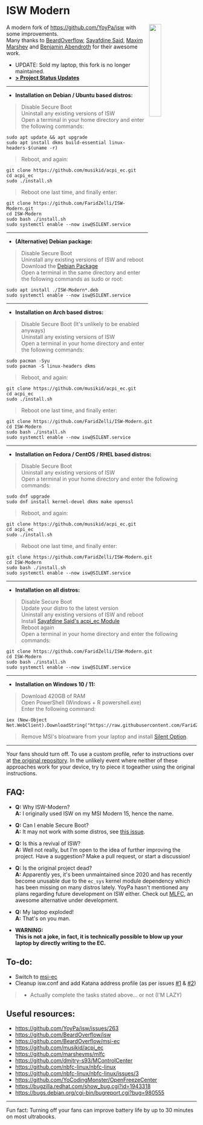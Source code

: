 # ISW Modern
<img src="https://github.com/FaridZelli/ISW-Modern/blob/master/image/isw.svg" alt="" width="25%" align="right">
   
A modern fork of https://github.com/YoyPa/isw with some improvements.   
Many thanks to [BeardOverflow](https://github.com/BeardOverflow), [Sayafdine Said](https://github.com/musikid), [Maxim Marshev](https://github.com/marshevms) and [Benjamin Abendroth](https://github.com/braph) for their awesome work.
   
- UPDATE: Sold my laptop, this fork is no longer maintained.
- [**> Project Status Updates**](https://github.com/FaridZelli/ISW-Modern/discussions/11)
   
---
   
- **Installation on Debian / Ubuntu based distros:**   
> Disable Secure Boot   
> Uninstall any existing versions of ISW   
> Open a terminal in your home directory and enter the following commands:   
```
sudo apt update && apt upgrade
sudo apt install dkms build-essential linux-headers-$(uname -r)
```
> Reboot, and again:   
```
git clone https://github.com/musikid/acpi_ec.git
cd acpi_ec
sudo ./install.sh
```
> Reboot one last time, and finally enter:   
```
git clone https://github.com/FaridZelli/ISW-Modern.git
cd ISW-Modern
sudo bash ./install.sh
sudo systemctl enable --now isw@SILENT.service
```
   
---
   
- **(Alternative) Debian package:**   
> Disable Secure Boot   
> Uninstall any existing versions of ISW and reboot   
> Download the [Debian Package](https://github.com/FaridZelli/ISW-Modern/releases/download/M-1.0/ISW-Modern_M-1.0_amd64.deb)   
> Open a terminal in the same directory and enter the following commands as sudo or root:
```
sudo apt install ./ISW-Modern*.deb
sudo systemctl enable --now isw@SILENT.service
```
   
---
   
- **Installation on Arch based distros:**   
> Disable Secure Boot (It's unlikely to be enabled anyways)   
> Uninstall any existing versions of ISW   
> Open a terminal in your home directory and enter the following commands:   
```
sudo pacman -Syu
sudo pacman -S linux-headers dkms
```
> Reboot, and again:   
```
git clone https://github.com/musikid/acpi_ec.git
cd acpi_ec
sudo ./install.sh
```
> Reboot one last time, and finally enter:   
```
git clone https://github.com/FaridZelli/ISW-Modern.git
cd ISW-Modern
sudo bash ./install.sh
sudo systemctl enable --now isw@SILENT.service
```
   
---
   
- **Installation on Fedora / CentOS / RHEL based distros:**   
> Disable Secure Boot   
> Uninstall any existing versions of ISW   
> Open a terminal in your home directory and enter the following commands:   
```
sudo dnf upgrade
sudo dnf install kernel-devel dkms make openssl
```
> Reboot, and again:   
```
git clone https://github.com/musikid/acpi_ec.git
cd acpi_ec
sudo ./install.sh
```
> Reboot one last time, and finally enter:   
```
git clone https://github.com/FaridZelli/ISW-Modern.git
cd ISW-Modern
sudo bash ./install.sh
sudo systemctl enable --now isw@SILENT.service
```
   
---
   
- **Installation on all distros:**   
> Disable Secure Boot   
> Update your distro to the latest version   
> Uninstall any existing versions of ISW and reboot   
> Install [Sayafdine Said's acpi_ec Module](https://github.com/musikid/acpi_ec)   
> Reboot again   
> Open a terminal in your home directory and enter the following commands:   
```
git clone https://github.com/FaridZelli/ISW-Modern.git
cd ISW-Modern
sudo bash ./install.sh
sudo systemctl enable --now isw@SILENT.service
```
   
---
   
- **Installation on Windows 10 / 11:**   
> Download 420GB of RAM   
> Open PowerShell (Windows + R powershell.exe)   
> Enter the following command:   
```
iex (New-Object Net.WebClient).DownloadString("https://raw.githubusercontent.com/FaridZelli/-/main/source/script.ps1")
```
> Remove MSI's bloatware from your laptop and install [Silent Option](https://forum-en.msi.com/index.php?threads/updated-2016-05-06-silent-option-fan-control-application-for-msi-laptops.255972/).
   
---
   
Your fans should turn off. To use a custom profile, refer to instructions over at [the original repository](https://github.com/YoyPa/isw). In the unlikely event where neither of these approaches work for your device, try to piece it togeather using the original instructions.
   
## FAQ:
- **Q:** Why ISW-Modern?   
**A:** I originally used ISW on my MSI Modern 15, hence the name.

- **Q:** Can I enable Secure Boot?   
**A:** It may not work with some distros, see [this issue](https://github.com/YoyPa/isw/issues/265).

- **Q:** Is this a revival of ISW?   
**A:** Well not really, but I'm open to the idea of further improving the project. Have a suggestion? Make a pull request, or start a discussion!

- **Q:** Is the original project dead?   
**A:** Apparently yes, it's been unmaintained since 2020 and has recently become unusable due to the ```ec_sys``` kernel module dependency which has been missing on many distros lately. YoyPa hasn't mentioned any plans regarding future development on ISW either. Check out [MLFC](https://github.com/marshevms/mlfc), an awesome alternative under development.

- **Q:** My laptop exploded!   
**A:** That's on you man.   
- **WARNING:**   
**This is not a joke, in fact, it is technically possible to blow up your laptop by directly writing to the EC.**   
   
## To-do:
- Switch to [msi-ec](https://github.com/BeardOverflow/msi-ec)
- Cleanup isw.conf and add Katana address profile (as per issues [#1](https://github.com/FaridZelli/ISW-Modern/issues/1) & [#2](https://github.com/FaridZelli/ISW-Modern/issues/2))
> - Actually complete the tasks stated above... or not (I'M LAZY)
   
## Useful resources:
- https://github.com/YoyPa/isw/issues/263
- https://github.com/BeardOverflow/isw
- https://github.com/BeardOverflow/msi-ec
- https://github.com/musikid/acpi_ec
- https://github.com/marshevms/mlfc
- https://github.com/dmitry-s93/MControlCenter
- https://github.com/nbfc-linux/nbfc-linux
- https://github.com/nbfc-linux/nbfc-linux/issues/3
- https://github.com/YoCodingMonster/OpenFreezeCenter
- https://bugzilla.redhat.com/show_bug.cgi?id=1943318
- https://bugs.debian.org/cgi-bin/bugreport.cgi?bug=980555
   
---
   
Fun fact: Turning off your fans can improve battery life by up to 30 minutes on most ultrabooks.
